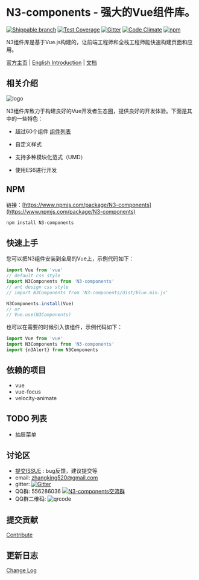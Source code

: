 N3-components - 强大的Vue组件库。
=========================

[![Shippable branch](https://img.shields.io/shippable/5444c5ecb904a4b21567b0ff/master.svg?maxAge=2592000)]()
[![Test Coverage](https://codeclimate.com/github/N3-components/N3-components/badges/coverage.svg)](https://codeclimate.com/github/N3-components/N3-components/coverage)
[![Gitter](https://img.shields.io/gitter/room/nwjs/nw.js.svg?maxAge=2592000)](https://gitter.im/N3-components/chinese?utm_source=share-link&utm_medium=link&utm_campaign=share-link)
[![Code Climate](https://codeclimate.com/github/N3-components/N3-components/badges/gpa.svg)](https://codeclimate.com/github/N3-components/N3-components)
[![npm](https://img.shields.io/npm/l/express.svg?maxAge=2592000)]()

N3组件库是基于Vue.js构建的，让前端工程师和全栈工程师能快速构建页面和应用。

[官方主页](https://n3-components.github.io/N3-components/) | [English Introduction](https://github.com/N3-components/N3-components) | [文档](https://n3-components.github.io/N3-components/component.html)

相关介绍
------------

![logo](https://raw.githubusercontent.com/N3-components/N3-components/master/docs/static/img/logo.png)

N3组件库致力于构建良好的Vue开发者生态圈，提供良好的开发体验。下面是其中的一些特色：

* 超过60个组件 [组件列表](https://github.com/N3-components/N3-components/tree/master/src)

* 自定义样式

* 支持多种模块化范式（UMD）

* 使用ES6进行开发

NPM
------------
链接：[https://www.npmjs.com/package/N3-components](https://www.npmjs.com/package/N3-components)

```bash
npm install N3-components
```

快速上手
------------

您可以把N3组件安装到全局的Vue上，示例代码如下：

```javascript
import Vue from 'vue'
// default css style
import N3Components from 'N3-components'
// ant design css style
// import N3Components from 'N3-components/dist/blue.min.js' 

N3Components.install(Vue)
// or
// Vue.use(N3Components)
```

也可以在需要的时候引入该组件，示例代码如下：

```javascript
import Vue from 'vue'
import N3Components from 'N3-components'
import {n3Alert} from N3Components
```

依赖的项目
------------

* vue
* vue-focus
* velocity-animate

TODO 列表
----------

- 抽屉菜单

讨论区
----------
- [提交ISSUE](https://github.com/N3-components/N3-components/issues/new) : bug反馈，建议提交等
- email: zhangking520@gmail.com
- gitter: [![Gitter](https://img.shields.io/gitter/room/nwjs/nw.js.svg?maxAge=2592000)](https://gitter.im/N3-components/chinese?utm_source=share-link&utm_medium=link&utm_campaign=share-link)
- QQ群: 556286036 <a target="_blank" href="http://shang.qq.com/wpa/qunwpa?idkey=ae2b542ef32e8595664c746572d9a48187167e269ef5b6c80d8ed326fce5efdd"><img border="0" src="http://pub.idqqimg.com/wpa/images/group.png" alt="N3-components交流群" title="N3-components交流群"></a>
- QQ群二维码:
![qrcode](https://n3-components.github.io/N3-components/static/img/N3-QQ.png)

提交贡献
---------

[Contribute](https://github.com/N3-components/N3-components/blob/master/contribute.md)

更新日志
---------

[Change Log](https://github.com/N3-components/N3-components/blob/master/log.md)